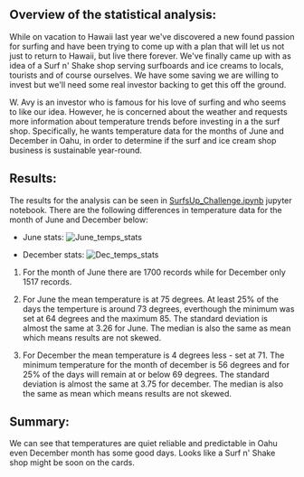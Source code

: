 ## Overview of the statistical analysis:
While on vacation to Hawaii last year we've discovered a new found passion for surfing and have been trying to come up with a plan that will let us not just to return to Hawaii, but live there forever.
We've finally came up with as idea of a Surf n' Shake shop serving surfboards and ice creams to locals, tourists and of course ourselves.
We have some saving we are willing to invest but we'll need some real investor backing to get this off the ground.

W. Avy is an investor who is famous for his love of surfing and who seems to like our idea. However, he is concerned about the weather and requests more information about temperature trends before investing in a the surf shop. Specifically, he wants temperature data for the months of June and December in Oahu, in order to determine if the surf and ice cream shop business is sustainable year-round.

## Results:
The results for the analysis can be seen in [SurfsUp_Challenge.ipynb](https://github.com/Cryptotwister/surfs_up/blob/main/SurfsUp_Challenge.ipynb) jupyter notebook.
There are the following differences in temperature data for the month of June and December below:
* June stats:
![June_temps_stats](https://user-images.githubusercontent.com/42978221/148714174-7b255813-25b3-4d6d-9528-7d54b4cf8d4a.png)

* December stats:
![Dec_temps_stats](https://user-images.githubusercontent.com/42978221/148714209-8a92740a-44e7-4b1e-b538-99d5045d0ed7.png)

1. For the month of June there are 1700 records while for December only 1517 records.

2. For June the mean temperature is at 75 degrees. At least 25% of the days the temperture is around 73 degrees, everthough the minimum was set at 64 degrees and the maximum 85. The standard deviation is almost the same at 3.26 for June. The median is also the same as mean which means results are not skewed.

3. For December the mean temperature is 4 degrees less - set at 71. The minimum temperature for the month of december is 56 degrees and for 25% of the days will remain at or below 69 degrees. The standard deviation is almost the same at 3.75 for december. The median is also the same as mean which means results are not skewed.

## Summary:
We can see that temperatures are quiet reliable and predictable in Oahu even December month has some good days. Looks like a Surf n' Shake shop might be soon on the cards.
